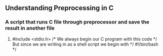 ## Understanding Preprocessing in C
### A script that runs C file through preprocessor and save the result in another file 

1. #include <stdio.h>  /* We always begin our C program with this code */ 
But since we are writing in as a shell script we begin with */ #!/bin/bash */ 


